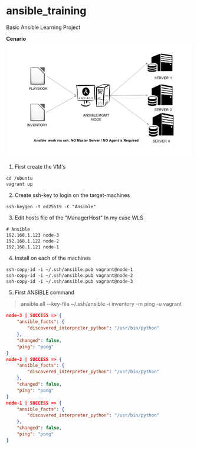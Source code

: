 # ansible_training
Basic Ansible Learning Project

 **Cenario**
     ![The Cenario](/img/cenario.png)

1. First create the VM's
````
cd /ubuntu
vagrant up
````

2. Create ssh-key to login on the target-machines
````
ssh-keygen -t ed25519 -C "Ansible"
````

3. Edit hosts file of the "ManagerHost" In my case WLS
```
# Ansible
192.168.1.123 node-3
192.168.1.122 node-2
192.168.1.121 node-1
```

4. Install on each of the machines
```
ssh-copy-id -i ~/.ssh/ansible.pub vagrant@node-1
ssh-copy-id -i ~/.ssh/ansible.pub vagrant@node-2
ssh-copy-id -i ~/.ssh/ansible.pub vagrant@node-3
```

5. First ANSIBLE command
> ansible all --key-file ~/.ssh/ansible -i inventory -m ping -u vagrant
```json
node-3 | SUCCESS => {
    "ansible_facts": {
        "discovered_interpreter_python": "/usr/bin/python"
    },
    "changed": false,
    "ping": "pong"
}
node-2 | SUCCESS => {
    "ansible_facts": {
        "discovered_interpreter_python": "/usr/bin/python"
    },
    "changed": false,
    "ping": "pong"
}
node-1 | SUCCESS => {
    "ansible_facts": {
        "discovered_interpreter_python": "/usr/bin/python"
    },
    "changed": false,
    "ping": "pong"
}
```